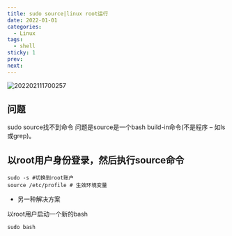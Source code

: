 ```yaml
---
title: sudo source|linux root运行
date: 2022-01-01
categories:
  - Linux
tags:
  - shell
sticky: 1
prev: 
next:
---
```


![202202111700257](https://gitee.com/snowyan/image/raw/master/2022/202202111700257.png)

<!-- more -->

## 问题
sudo source找不到命令
问题是source是一个bash build-in命令(不是程序 – 如ls或grep)。

## 以root用户身份登录，然后执行source命令

```shell
sudo -s #切换到root账户
source /etc/profile # 生效环境变量
```

- 另一种解决方案

以root用户启动一个新的bash

```shell
sudo bash
```
